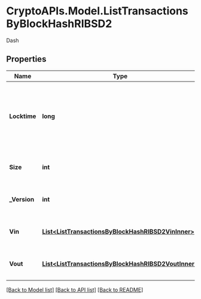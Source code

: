 # CryptoAPIs.Model.ListTransactionsByBlockHashRIBSD2
Dash

## Properties

Name | Type | Description | Notes
------------ | ------------- | ------------- | -------------
**Locktime** | **long** | Represents the time at which a particular transaction can be added to the blockchain. | 
**Size** | **int** | Represents the total size of this transaction. | 
**_Version** | **int** | Represents transaction version number. | 
**Vin** | [**List&lt;ListTransactionsByBlockHashRIBSD2VinInner&gt;**](ListTransactionsByBlockHashRIBSD2VinInner.md) | Represents the transaction inputs. | 
**Vout** | [**List&lt;ListTransactionsByBlockHashRIBSD2VoutInner&gt;**](ListTransactionsByBlockHashRIBSD2VoutInner.md) | Represents the transaction outputs. | 

[[Back to Model list]](../README.md#documentation-for-models) [[Back to API list]](../README.md#documentation-for-api-endpoints) [[Back to README]](../README.md)

